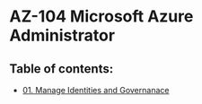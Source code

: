 # AZ-104 Microsoft Azure Administrator

## Table of contents:

- [01. Manage Identities and Governanace](01-identities_governance.md#manage-identities-and-governance)
